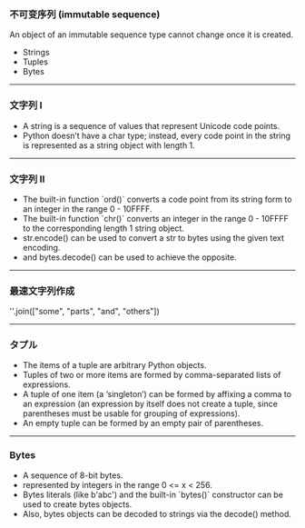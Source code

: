 ### 不可变序列 (immutable sequence)

An object of an immutable sequence type cannot change once it is created.

*   Strings
*   Tuples
*   Bytes

---

### 文字列 I

<ul>
    <li>A string is a sequence of values that represent Unicode code points.</li>
    <li class="fragment fade-in">Python doesn’t have a char type; instead, every code point in the string is represented as a string object with length 1.</li>
</ul>

---

### 文字列 II

<ul>
    <li>The built-in function `ord()` converts a code point from its string form to an integer in the range 0 - 10FFFF.</li>
    <li class="fragment fade-in">The built-in function `chr()` converts an integer in the range 0 - 10FFFF to the corresponding length 1 string object.</li>
    <li class="fragment fade-in">str.encode() can be used to convert a str to bytes using the given text encoding.</li>
    <li class="fragment fade-in">and bytes.decode() can be used to achieve the opposite.</li>
</ul>

---

### 最速文字列作成

<span class="fragment fade-in">
''.join(["some", "parts", "and", "others"])
</span>

---

### タプル

<ul>
    <li>The items of a tuple are arbitrary Python objects.</li>
    <li class="fragment fade-in">Tuples of two or more items are formed by comma-separated lists of expressions. </li>
    <li class="fragment fade-in">A tuple of one item (a ‘singleton’) can be formed by affixing a comma to an expression (an expression by itself does not create a tuple, since parentheses must be usable for grouping of expressions). </li>
    <li class="fragment fade-in">An empty tuple can be formed by an empty pair of parentheses.</li>
</ul>

---

### Bytes

<ul>
    <li>A sequence of 8-bit bytes.</li>
    <li class="fragment fade-in">represented by integers in the range 0 <= x < 256.</li>
    <li class="fragment fade-in">Bytes literals (like b'abc') and the built-in `bytes()` constructor can be used to create bytes objects. </li>
    <li class="fragment fade-in">Also, bytes objects can be decoded to strings via the decode() method.</li>
</ul>
